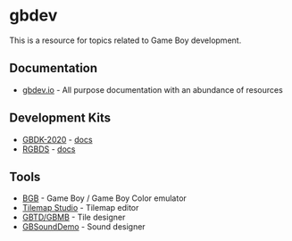 # gbdev

This is a resource for topics related to Game Boy development.

## Documentation

- [gbdev.io](https://gbdev.io) - All purpose documentation with an abundance of resources


## Development Kits

- [GBDK-2020](https://gbdk-2020.github.io/gbdk-2020) - [docs](https://gbdk-2020.github.io/gbdk-2020/docs/api)
- [RGBDS](https://rgbds.gbdev.io) - [docs](https://rgbds.gbdev.io/docs)

## Tools

- [BGB](https://bgb.bircd.org) - Game Boy / Game Boy Color emulator
- [Tilemap Studio](https://github.com/Rangi42/tilemap-studio) - Tilemap editor
- [GBTD/GBMB](https://github.com/gbdk-2020/GBTD_GBMB) - Tile designer
- [GBSoundDemo](https://github.com/gbdk-2020/gbdk-2020/tree/develop/gbdk-lib/examples/gb/sound) - Sound designer

